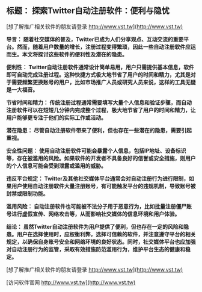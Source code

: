 ## **标题： 探索Twitter自动注册软件：便利与隐忧**

[想了解推广相关软件的朋友请登录 http://www.vst.tw](http://www.vst.tw)

**导言： 随着社交媒体的普及，Twitter已成为人们分享观点、互动交流的重要平台。然而，随着用户数量的增长，注册过程变得繁琐，因此一些自动注册软件应运而生。本文将探讨这些软件的便利性及潜在的隐患。**

**便利性： Twitter自动注册软件通常设计简单易用，用户只需提供基本信息，软件即可自动完成注册过程。这种快捷方式极大地节省了用户的时间和精力，尤其是对于需要频繁更换账号的用户，比如市场推广人员或研究人员来说，这样的工具无疑是一大福音。**

**节省时间和精力： 传统注册过程通常需要填写大量个人信息和验证步骤，而自动注册软件可以在短短几分钟内完成整个过程，极大地节省了用户的时间和精力，让用户能够更专注于他们的实际工作或活动。**

**潜在隐患： 尽管自动注册软件带来了便利，但也存在一些潜在的隐患，需要引起重视。**

**安全性问题： 使用自动注册软件可能会暴露个人信息，包括IP地址、设备标识等，存在被滥用的风险。如果软件的开发者不具备良好的信誉或安全措施，则用户的个人信息可能会受到泄露或滥用的威胁。**

**违反平台规定： Twitter及其他社交媒体平台通常会对自动注册行为进行限制，如果用户使用自动注册软件大量注册账号，有可能触发平台的违规机制，导致账号被封禁或限制功能。**

**滥用风险： 自动注册软件也可能被不法分子用于恶意行为，比如批量注册僵尸账号进行虚假宣传、网络攻击等，从而影响社交媒体的信息环境和用户体验。**

**结论： 虽然Twitter自动注册软件为用户提供了便利，但也存在一定的风险和隐患。用户在选择使用时，应权衡利弊，选择可信赖的软件，并注意遵守平台的相关规定，以确保自身账号安全和网络环境的良好状态。同时，社交媒体平台也应加强对自动注册行为的监管，采取有效措施防范滥用行为，维护平台生态的健康和稳定。**

[想了解推广相关软件的朋友请登录 http://www.vst.tw](http://www.vst.tw)


[访问软件官网 http://www.vst.tw](http://www.vst.tw)
